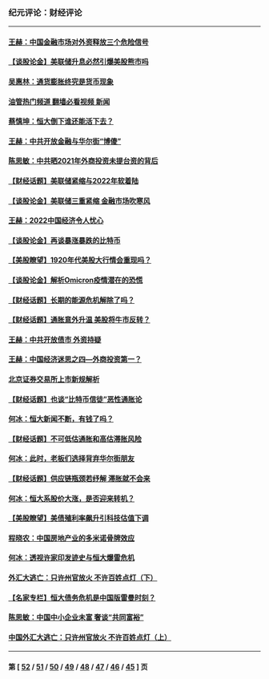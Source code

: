 ### 纪元评论：财经评论
---
#### [王赫：中国金融市场对外资释放三个危险信号](../../pages/nsc1026/n13546389.md?02020330) 
#### [【谈股论金】美联储升息必然引爆美股熊市吗](../../pages/nsc1026/n13519194.md?02020330) 
#### [吴惠林：通货膨胀终究是货币现象](../../pages/nsc1026/n13512979.md?02020330) 
#### [油管热门频道 翻墙必看视频 新闻](ok?02020330)
#### [蔡慎坤：恒大倒下谁还能活下去？](../../pages/nsc1026/n13501831.md?02020330) 
#### [王赫：中共开放金融与华尔街“博傻”](../../pages/nsc1026/n13501138.md?02020330) 
#### [陈思敏：中共晒2021年外商投资未提台资的背后](../../pages/nsc1026/n13501057.md?02020330) 
#### [【财经话题】美联储紧缩与2022年软着陆](../../pages/nsc1026/n13498354.md?02020330) 
#### [【谈股论金】美联储三重紧缩 金融市场吹寒风](../../pages/nsc1026/n13487202.md?02020330) 
#### [王赫：2022中国经济令人忧心](../../pages/nsc1026/n13480433.md?02020330) 
#### [【谈股论金】再谈暴涨暴跌的比特币](../../pages/nsc1026/n13428036.md?02020330) 
#### [【美股瞭望】1920年代美股大行情会重现吗？](../../pages/nsc1026/n13425425.md?02020330) 
#### [【谈股论金】解析Omicron疫情潜在的恐慌](../../pages/nsc1026/n13403704.md?02020330) 
#### [【财经话题】长期的能源危机解除了吗？](../../pages/nsc1026/n13378041.md?02020330) 
#### [【财经话题】通胀意外升温 美股将牛市反转？](../../pages/nsc1026/n13370659.md?02020330) 
#### [王赫：中共开放债市 外资持疑](../../pages/nsc1026/n13366203.md?02020330) 
#### [王赫：中国经济迷思之四—外商投资第一？](../../pages/nsc1026/n13354150.md?02020330) 
#### [北京证券交易所上市新规解析](../../pages/nsc1026/n13348292.md?02020330) 
#### [【财经话题】也谈“比特币信徒”恶性通胀论](../../pages/nsc1026/n13331972.md?02020330) 
#### [何冰：恒大新闻不断，有钱了吗？](../../pages/nsc1026/n13325002.md?02020330) 
#### [【财经话题】不可低估通胀和高估滞胀风险](../../pages/nsc1026/n13300505.md?02020330) 
#### [何冰：此时，老板们选择背弃华尔街朋友](../../pages/nsc1026/n13295291.md?02020330) 
#### [【财经话题】供应链瓶颈若纾解 滞胀就不会来](../../pages/nsc1026/n13286759.md?02020330) 
#### [何冰：恒大系股价大涨，是否迎来转机？](../../pages/nsc1026/n13276822.md?02020330) 
#### [【美股瞭望】美债殖利率飙升引科技估值下调](../../pages/nsc1026/n13267775.md?02020330) 
#### [程晓农：中国房地产业的多米诺骨牌效应](../../pages/nsc1026/n13259673.md?02020330) 
#### [何冰：透视许家印发迹史与恒大爆雷危机](../../pages/nsc1026/n13253937.md?02020330) 
#### [外汇大逃亡：只许州官放火 不许百姓点灯（下）](../../pages/nsc1026/n13245748.md?02020330) 
#### [【名家专栏】恒大债务危机是中国版雷曼时刻？](../../pages/nsc1026/n13242613.md?02020330) 
#### [陈思敏：中国中小企业未富 奢谈“共同富裕”](../../pages/nsc1026/n13241213.md?02020330) 
#### [中国外汇大逃亡：只许州官放火 不许百姓点灯（上）](../../pages/nsc1026/n13228773.md?02020330) 

---
#### 第 [ [52](./52.md?02020330) / [51](./51.md?02020330) / [50](./50.md?02020330) / [49](./49.md?02020330) / [48](./48.md?02020330) / [47](./47.md?02020330) / [46](./46.md?02020330) / [45](./45.md?02020330) ] 页
